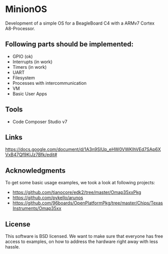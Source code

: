# MinionOS

Development of a simple OS for a BeagleBoard C4 with a ARMv7 Cortex A8-Processor. 

## Following parts should be implemented:
* GPIO (ok)
* Interrupts (in work)
* Timers (in work)
* UART
* Filesystem
* Processes with intercommunication
* VM
* Basic User Apps

## Tools
* Code Composer Studio v7

## Links
https://docs.google.com/document/d/1A3n9SlUp_eHW0VWKIhVEd7SAp6XVxB47Qf9KiJz7Bfk/edit#

## Acknowledgments
To get some basic usage examples, we took a look at following projects:

* https://github.com/tianocore/edk2/tree/master/Omap35xxPkg
* https://github.com/pykello/arunos
* https://github.com/96boards/OpenPlatformPkg/tree/master/Chips/TexasInstruments/Omap35xx

## License
This software is BSD licensed. We want to make sure that everyone has free access to examples, on how to address the hardware right away with less hassle.
